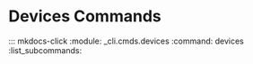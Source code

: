 # Devices Commands

::: mkdocs-click
    :module: _cli.cmds.devices
    :command: devices
    :list_subcommands:
